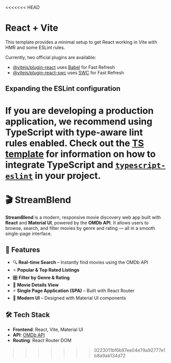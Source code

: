 <<<<<<< HEAD
# React + Vite

This template provides a minimal setup to get React working in Vite with HMR and some ESLint rules.

Currently, two official plugins are available:

- [@vitejs/plugin-react](https://github.com/vitejs/vite-plugin-react/blob/main/packages/plugin-react) uses [Babel](https://babeljs.io/) for Fast Refresh
- [@vitejs/plugin-react-swc](https://github.com/vitejs/vite-plugin-react/blob/main/packages/plugin-react-swc) uses [SWC](https://swc.rs/) for Fast Refresh

## Expanding the ESLint configuration

If you are developing a production application, we recommend using TypeScript with type-aware lint rules enabled. Check out the [TS template](https://github.com/vitejs/vite/tree/main/packages/create-vite/template-react-ts) for information on how to integrate TypeScript and [`typescript-eslint`](https://typescript-eslint.io) in your project.
=======
# 🎬 StreamBlend

**StreamBlend** is a modern, responsive movie discovery web app built with **React** and **Material UI**, powered by the **OMDb API**. It allows users to browse, search, and filter movies by genre and rating — all in a smooth single-page interface.

## 🚀 Features

- 🔍 **Real-time Search** – Instantly find movies using the OMDb API
- ⭐ **Popular & Top Rated Listings**
- 🎛️ **Filter by Genre & Rating**
- 📝 **Movie Details View**
- ⚡ **Single Page Application (SPA)** – Built with React Router
- 🎨 **Modern UI** – Designed with Material UI components

## 🛠️ Tech Stack

- **Frontend**: React, Vite, Material UI
- **API**: [OMDb API](https://www.omdbapi.com/)
- **Routing**: React Router DOM
>>>>>>> 0223011bf6b97ee04e79a92777e1b8a9ab134d72
